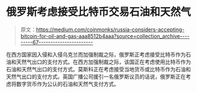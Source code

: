 # 俄罗斯考虑接受比特币交易石油和天然气

> 原文：<https://medium.com/coinmonks/russia-considers-accepting-bitcoin-for-oil-and-gas-aaa8512b4aaa?source=collection_archive---------67----------------------->

在西方国家因入侵和入侵乌克兰而加强制裁之际，俄罗斯正考虑接受比特币作为石油和天然气出口的支付方式。在西方加强制裁之际，该国正在考虑使用比特币作为石油和天然气出口的支付方式。莫斯科正在考虑接受当地货币或比特币作为石油和天然气出口的支付方式。英国广播公司援引一名俄罗斯议员的话说，俄罗斯正在考虑将数字货币作为公认的石油和天然气支付方式。
